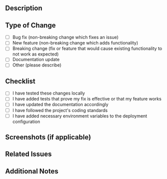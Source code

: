 ## Description
<!-- Provide a brief description of the changes in this PR -->

## Type of Change
- [ ] Bug fix (non-breaking change which fixes an issue)
- [ ] New feature (non-breaking change which adds functionality)
- [ ] Breaking change (fix or feature that would cause existing functionality to not work as expected)
- [ ] Documentation update
- [ ] Other (please describe)

## Checklist
- [ ] I have tested these changes locally
- [ ] I have added tests that prove my fix is effective or that my feature works
- [ ] I have updated the documentation accordingly
- [ ] I have followed the project's coding standards
- [ ] I have added necessary environment variables to the deployment configuration

## Screenshots (if applicable)
<!-- Add screenshots to help explain your changes -->

## Related Issues
<!-- Link to any related issues using the format: Fixes #123 -->

## Additional Notes
<!-- Add any additional notes about the changes --> 
